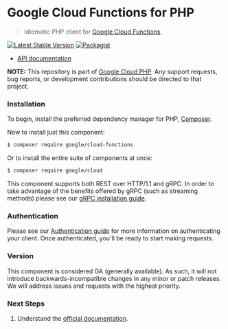 # Google Cloud Functions for PHP

> Idiomatic PHP client for [Google Cloud Functions](https://cloud.google.com/functions).

[![Latest Stable Version](https://poser.pugx.org/google/cloud-functions/v/stable)](https://packagist.org/packages/google/cloud-functions) [![Packagist](https://img.shields.io/packagist/dm/google/cloud-functions.svg)](https://packagist.org/packages/google/cloud-functions)

* [API documentation](https://cloud.google.com/php/docs/reference/cloud-functions/latest)

**NOTE:** This repository is part of [Google Cloud PHP](https://github.com/googleapis/google-cloud-php). Any
support requests, bug reports, or development contributions should be directed to
that project.

### Installation

To begin, install the preferred dependency manager for PHP, [Composer](https://getcomposer.org/).

Now to install just this component:

```sh
$ composer require google/cloud-functions
```

Or to install the entire suite of components at once:

```sh
$ composer require google/cloud
```

This component supports both REST over HTTP/1.1 and gRPC. In order to take advantage of the benefits offered by gRPC (such as streaming methods)
please see our [gRPC installation guide](https://cloud.google.com/php/grpc).

### Authentication

Please see our [Authentication guide](https://github.com/googleapis/google-cloud-php/blob/main/AUTHENTICATION.md) for more information
on authenticating your client. Once authenticated, you'll be ready to start making requests.

### Version

This component is considered GA (generally available). As such, it will not introduce backwards-incompatible changes in
any minor or patch releases. We will address issues and requests with the highest priority.

### Next Steps

1. Understand the [official documentation](https://cloud.google.com/functions/docs).
